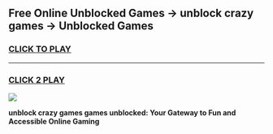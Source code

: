 
## Free Online Unblocked Games → unblock crazy games → Unblocked Games
<h3>
<a href="https://premium.freeplayer.one?title=unblock_crazy_games&ref=21F">CLICK TO PLAY</a></h3>
<hr>

<h3>
<a href="https://premium.freeplayer.one?title=unblock_crazy_games&ref=21F">CLICK 2 PLAY</a>
  
</h3>

<a href="https://premium.freeplayer.one?title=unblock_crazy_games&ref=21F/"><img src="https://clearcache.store/games.png"></a>


**unblock crazy games games unblocked: Your Gateway to Fun and Accessible Online Gaming**
